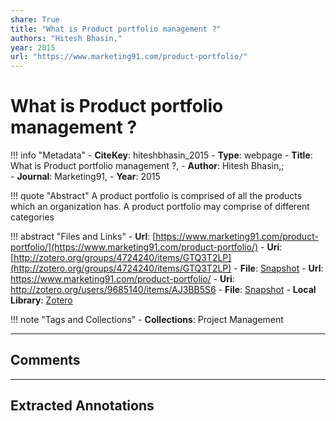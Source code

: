 ```yaml
---
share: True
title: "What is Product portfolio management ?"
authors: "Hitesh Bhasin,"
year: 2015
url: "https://www.marketing91.com/product-portfolio/"
---
```

# What is Product portfolio management ?

!!! info "Metadata"
	- **CiteKey**: hiteshbhasin_2015
	- **Type**: webpage
	- **Title**: What is Product portfolio management ?, 
	- **Author**: Hitesh Bhasin,;  
	- **Journal**: Marketing91, 
	- **Year**: 2015 

!!! quote "Abstract"
	A product portfolio is comprised of all the products which an organization has. A product portfolio may comprise of different categories

!!! abstract "Files and Links"
	- **Url**: [https://www.marketing91.com/product-portfolio/](https://www.marketing91.com/product-portfolio/)
	- **Uri**: [http://zotero.org/groups/4724240/items/GTQ3T2LP](http://zotero.org/groups/4724240/items/GTQ3T2LP)
	- **File**: [Snapshot](file:///Users/jan/Zotero/storage/LRV5ZDJD/product-portfolio.html)
	- **Url**: https://www.marketing91.com/product-portfolio/
	- **Uri**: http://zotero.org/users/9685140/items/AJ3BB5S6
	- **File**: [Snapshot](file://C:%5CUsers%5C20003936%5CZotero%5Cstorage%5CGCASRP8H%5Cproduct-portfolio.html)
	- **Local Library**: [Zotero]((zotero://select/library/items/AJ3BB5S6))

!!! note "Tags and Collections"
	- **Collections**: Project Management

----

## Comments



----

## Extracted Annotations